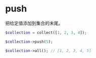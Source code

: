 # push

把给定值添加到集合的末尾。

```php
$collection = collect([1, 2, 3, 4]);

$collection->push(5);

$collection->all(); // [1, 2, 3, 4, 5]
```
